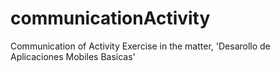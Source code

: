 # communicationActivity
Communication  of Activity Exercise in the matter, 'Desarollo de Aplicaciones Mobiles Basicas'
